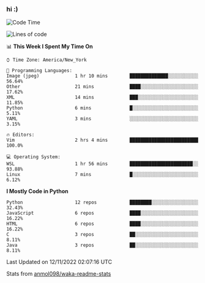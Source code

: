 ### hi :)

<!--START_SECTION:waka-->
![Code Time](http://img.shields.io/badge/Code%20Time-947%20hrs%2018%20mins-blue)

![Lines of code](https://img.shields.io/badge/From%20Hello%20World%20I%27ve%20Written-600%20Thousand%20lines%20of%20code-blue)

📊 **This Week I Spent My Time On** 

```text
⌚︎ Time Zone: America/New_York

💬 Programming Languages: 
Image (jpeg)             1 hr 10 mins        ██████████████░░░░░░░░░░░   56.64% 
Other                    21 mins             ████░░░░░░░░░░░░░░░░░░░░░   17.62% 
XML                      14 mins             ███░░░░░░░░░░░░░░░░░░░░░░   11.85% 
Python                   6 mins              █░░░░░░░░░░░░░░░░░░░░░░░░   5.11% 
YAML                     3 mins              ░░░░░░░░░░░░░░░░░░░░░░░░░   3.15%

🔥 Editors: 
Vim                      2 hrs 4 mins        █████████████████████████   100.0%

💻 Operating System: 
WSL                      1 hr 56 mins        ███████████████████████░░   93.88% 
Linux                    7 mins              █░░░░░░░░░░░░░░░░░░░░░░░░   6.12%

```

**I Mostly Code in Python** 

```text
Python                   12 repos            ████████░░░░░░░░░░░░░░░░░   32.43% 
JavaScript               6 repos             ████░░░░░░░░░░░░░░░░░░░░░   16.22% 
HTML                     6 repos             ████░░░░░░░░░░░░░░░░░░░░░   16.22% 
C                        3 repos             ██░░░░░░░░░░░░░░░░░░░░░░░   8.11% 
Java                     3 repos             ██░░░░░░░░░░░░░░░░░░░░░░░   8.11%

```



 Last Updated on 12/11/2022 02:07:16 UTC
<!--END_SECTION:waka-->

Stats from [anmol098/waka-readme-stats](https://github.com/anmol098/waka-readme-stats)